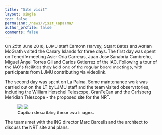 ```yaml
---
title: "Site visit"
layout: single
toc: false
permalink: /news/visit_lapalma/
author_profile: false
comments: false
---
```


On 25th June 2018, LJMU staff Éamonn Harvey, Stuart Bates and Adrian McGrath visited the Canary Islands for three days. The first day was spent on Tenerife meeting Asier Oria Carreras, Juan José Sanabria Cumbreño, Miguel Ángel Torres Gil and Carlos Gutierrez of the IAC. Following a tour of the IAC's facilities they held one of the regular board meetings, with participants from LJMU contributing via videolink.

The second day was spent on La Palma. Some maintenance work was carried out on the LT by LJMU staff and the team visited observatories, including the William Herschel Telescope, GranTeCan and the Carlsberg Meridian Telescope - the proposed site for the NRT. 

<figure class="half">
    <a href="/NRT/_pages/GTC_group_smol.jpeg"><img src="/NRT/_pages/GTC_group_smol.jpeg"></a>
    <a href="/NRT/_pages/CMT_group_smol.jpeg"><img src="/NRT/_pages/CMT_group_smol.jpeg"></a>
    <figcaption>Caption describing these two images.</figcaption>
</figure>

The teams met with the ING director Marc Barcells and the architect to discuss the NRT site and plans. 

